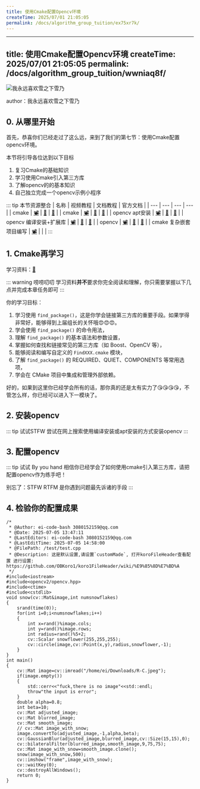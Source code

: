 ```yaml
---
title: 使用Cmake配置Opencv环境
createTime: 2025/07/01 21:05:05
permalink: /docs/algorithm_group_tuition/ex75xr7k/
---
```

<!--
 *  _   _  _______   _______   _____  
 * | \ | ||  ___\ \ / /_   _| |  ___| 
 * |  \| || |__  \ V /  | |   | |__   
 * | . ` ||  __| /   \  | |   |  __|  
 * | |\  || |___/ /^\ \ | |   | |___  
 * \_| \_/\____/\/   \/ \_/   \____/  
 * 
 * @Author: ziyu (Chen Zhaoyu)
 * @Date: 2025-07-01 21:05:05
 * @LastEditors: ziyu (Chen Zhaoyu)
 * @LastEditTime: 2025-07-10 01:17:44
 * @Description: 
 * Copyright (c) 2025 by XAUT NEXT-E/ziyu, All Rights Reserved. 
-->
---
title: 使用Cmake配置Opencv环境
createTime: 2025/07/01 21:05:05
permalink: /docs/algorithm_group_tuition/wwniaq8f/
---

<!--
 *  _   _  _______   _______   _____  
 * | \ | ||  ___\ \ / /_   _| |  ___| 
 * |  \| || |__  \ V /  | |   | |__   
 * | . ` ||  __| /   \  | |   |  __|  
 * | |\  || |___/ /^\ \ | |   | |___  
 * \_| \_/\____/\/   \/ \_/   \____/  
 * 
 * @Author: ziyu (Chen Zhaoyu)
 * @Date: 2025-07-01 21:05:05
 * @LastEditors: ziyu (Chen Zhaoyu)
 * @LastEditTime: 2025-07-01 21:05:34
 * @Description: 
 * Copyright (c) 2025 by XAUT NEXT-E/ziyu, All Rights Reserved. 
-->

![我永远喜欢雪之下雪乃](https://img.picui.cn/free/2025/07/03/68664182110d6.jpg)

author：我永远喜欢雪之下雪乃

## 0. 从哪里开始

首先，恭喜你们已经走过了这么远，来到了我们的第七节：使用Cmake配置opencv环境。

本节将引导各位达到以下目标
1. 复习Cmake的基础知识
2. 学习使用Cmake引入第三方库
3. 了解opencv的的基本知识
4. 自己独立完成一个opencv示例小程序

::: tip 本节资源整合
| 名称 | 视频教程 | 文档教程 | 官方文档 |
| --- | --- | --- | --- | 
| cmake | [📽️]() | [📝]() | [📒](https://cmake.org/cmake/help/latest/) |
| cmake  | [📽️]() | [📝]() | [📒](https://cmake.org/cmake/help/latest/) |
| opencv apt安装 | [📽️]() | [📝]() | [📒](https://docs.opencv.org/4.x/index.html) |
| opencv 编译安装+扩展库 | [📽️]() | [📝]() | [📒](https://docs.opencv.org/4.x/index.html) |
| opencv | [📽️]() | [📝]() | [📒](https://docs.opencv.org/4.x/index.html) |
| cmake 复杂嵌套项目编写 | [📽️](https://www.bilibili.com/video/BV1nu411u7rb/) | | |
:::

## 1. Cmake再学习

学习资料：[📝](https://zhuanlan.zhihu.com/p/631259689)

::: warning 唠唠叨叨
学习资料**并不**要求你完全阅读和理解，你只需要掌握以下几点并完成本章任务即可
:::

你的学习目标：
1. 学习使用 `find_package()`，这是你学会链接第三方库的重要手段。如果学得非常好，能够得到上届组长的关怀哦😍😍😍。
2. 学会使用 `find_package()` 的命令用法，
3. 理解 `find_package()` 的基本语法和参数设置，
4. 掌握如何查找和链接常见的第三方库（如 Boost、OpenCV 等），
5. 能够阅读和编写自定义的 `FindXXX.cmake` 模块，
6. 了解 `find_package()` 的 REQUIRED、QUIET、COMPONENTS 等常用选项，
7. 学会在 CMake 项目中集成和管理外部依赖。

好的，如果到这里你已经学会所有的话，那你真的还是太有实力了😘😘😘😘，不管怎么样，你已经可以进入下一模块了。

## 2. 安装opencv

::: tip 试试STFW
尝试在网上搜索使用编译安装或apt安装的方式安装opencv
:::

## 3. 配置opencv

::: tip 试试 By you hand
相信你已经学会了如何使用cmake引入第三方库，请把配置opencv作为练手吧！

别忘了：STFW RTFM 是你遇到问题最先诉诸的手段
:::

## 4. 检验你的配置成果

```
/*
 * @Author: ei-code-bash 3080152159@qq.com
 * @Date: 2025-07-05 13:47:11
 * @LastEditors: ei-code-bash 3080152159@qq.com
 * @LastEditTime: 2025-07-05 14:58:00
 * @FilePath: /test/test.cpp
 * @Description: 这是默认设置,请设置`customMade`, 打开koroFileHeader查看配置 进行设置: https://github.com/OBKoro1/koro1FileHeader/wiki/%E9%85%8D%E7%BD%A
 */
#include<iostream>
#include<opencv2/opencv.hpp>
#include<ctime>
#include<cstdlib>
void snow(cv::Mat&image,int numsnowflakes)
{
    srand(time(0));
    for(int i=0;i<numsnowflakes;i++)
    {
        int x=rand()%image.cols;
        int y=rand()%image.rows;
        int radius=rand()%5+2;
        cv::Scalar snowflower(255,255,255);
        cv::circle(image,cv::Point(x,y),radius,snowflower,-1);
    }
}
int main()
{
    cv::Mat image=cv::imread("/home/ei/Downloads/R-C.jpeg");
    if(image.empty())
    {
        std::cerr<<"fuck,there is no image"<<std::endl;
        throw"the input is error";
    }
    double alpha=0.8;
    int beta=10;
    cv::Mat adjusted_image;
    cv::Mat blurred_image;
    cv::Mat smooth_image;
    // cv::Mat image_with_snow;
    image.convertTo(adjusted_image,-1,alpha,beta);
    cv::GaussianBlur(adjusted_image,blurred_image,cv::Size(15,15),0);
    cv::bilateralFilter(blurred_image,smooth_image,9,75,75);
    cv::Mat image_with_snow=smooth_image.clone();
    snow(image_with_snow,500);
    cv::imshow("frame",image_with_snow);
    cv::waitKey(0);
    cv::destroyAllWindows();
    return 0;
}
```